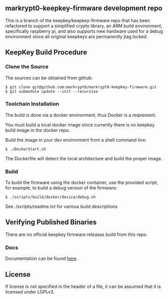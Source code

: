 
## markrypt0-keepkey-firmware development repo

This is a branch of the keepkey/keepkey-firmware repo that has been refactored to support a simplified crypto library, an ARM build environment, specifically raspberry pi, and also supports new hardware used for a debug environment since all original keepkeys are permanently jtag locked.

## KeepKey Build Procedure

### Clone the Source

The sources can be obtained from github:

```
$ git clone git@github.com:markrypt0/markrypt0-keepkey-firmware.git
$ git submodule update --init --recursive
```

### Toolchain Installation

The build is done via a docker environment, thus Docker is a reqirement.

You must build a local docker image since currently there is no keepkey build image in the docker repo.

Build the image in your dev environment from a shell command line:

```
$ ./DockerStart.sh
```

The Dockerfile will detect the local architecture and build the proper image.

### Build

To build the firmware using the docker container, use the provided script, for example, to build a debug version of the firmware:

```
$ ./scripts/build/docker/device/debug.sh
```

See ./scripts/readme.txt for various build descriptions

## Verifying Published Binaries

There are no official keepkey firmware releases build from this repo.

### Docs

Documentation can be found [here](docs/README.md).

## License

If license is not specified in the header of a file, it can be assumed that it is licensed under LGPLv3.
